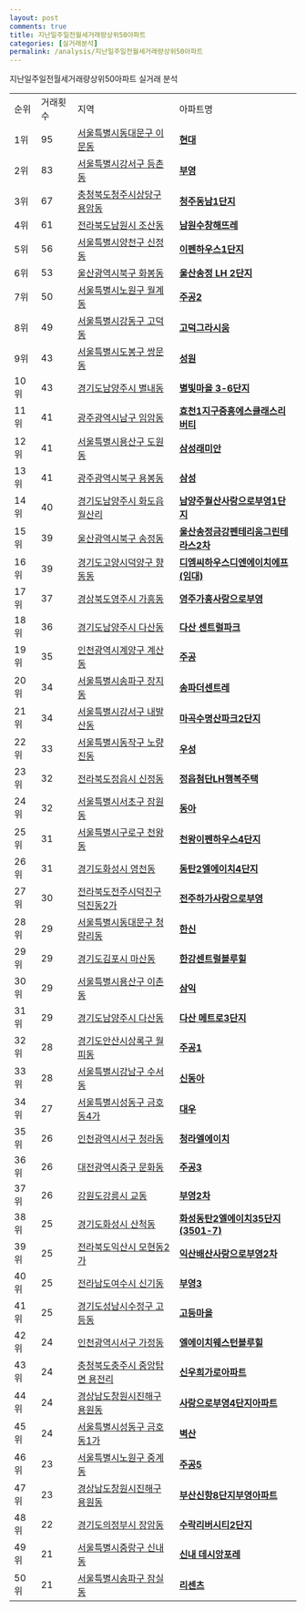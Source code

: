 ```yaml
---
layout: post
comments: true
title: 지난일주일전월세거래량상위50아파트
categories: [실거래분석]
permalink: /analysis/지난일주일전월세거래량상위50아파트
---
```


지난일주일전월세거래량상위50아파트 실거래 분석

<table>
  <tr>
    <td>순위</td>
    <td>거래횟수</td>
    <td>지역</td>
    <td>아파트명</td>
  </tr>

  <tr>
    <td>1위</td>
    <td>95</td>
    <td><a href="/apt/서울특별시동대문구이문동">서울특별시동대문구 이문동</a></td>
    <td colspan="4" style="font-weight: bold;"><a href="https://search.naver.com/search.naver?query=이문동 현대">현대</a></td>
  </tr>

  <tr>
    <td>2위</td>
    <td>83</td>
    <td><a href="/apt/서울특별시강서구등촌동">서울특별시강서구 등촌동</a></td>
    <td colspan="4" style="font-weight: bold;"><a href="https://search.naver.com/search.naver?query=등촌동 부영">부영</a></td>
  </tr>

  <tr>
    <td>3위</td>
    <td>67</td>
    <td><a href="/apt/충청북도청주시상당구용암동">충청북도청주시상당구 용암동</a></td>
    <td colspan="4" style="font-weight: bold;"><a href="https://search.naver.com/search.naver?query=용암동 청주동남1단지">청주동남1단지</a></td>
  </tr>

  <tr>
    <td>4위</td>
    <td>61</td>
    <td><a href="/apt/전라북도남원시조산동">전라북도남원시 조산동</a></td>
    <td colspan="4" style="font-weight: bold;"><a href="https://search.naver.com/search.naver?query=조산동 남원수창해뜨레">남원수창해뜨레</a></td>
  </tr>

  <tr>
    <td>5위</td>
    <td>56</td>
    <td><a href="/apt/서울특별시양천구신정동">서울특별시양천구 신정동</a></td>
    <td colspan="4" style="font-weight: bold;"><a href="https://search.naver.com/search.naver?query=신정동 이펜하우스1단지">이펜하우스1단지</a></td>
  </tr>

  <tr>
    <td>6위</td>
    <td>53</td>
    <td><a href="/apt/울산광역시북구화봉동">울산광역시북구 화봉동</a></td>
    <td colspan="4" style="font-weight: bold;"><a href="https://search.naver.com/search.naver?query=화봉동 울산송정 LH 2단지">울산송정 LH 2단지</a></td>
  </tr>

  <tr>
    <td>7위</td>
    <td>50</td>
    <td><a href="/apt/서울특별시노원구월계동">서울특별시노원구 월계동</a></td>
    <td colspan="4" style="font-weight: bold;"><a href="https://search.naver.com/search.naver?query=월계동 주공2">주공2</a></td>
  </tr>

  <tr>
    <td>8위</td>
    <td>49</td>
    <td><a href="/apt/서울특별시강동구고덕동">서울특별시강동구 고덕동</a></td>
    <td colspan="4" style="font-weight: bold;"><a href="https://search.naver.com/search.naver?query=고덕동 고덕그라시움">고덕그라시움</a></td>
  </tr>

  <tr>
    <td>9위</td>
    <td>43</td>
    <td><a href="/apt/서울특별시도봉구쌍문동">서울특별시도봉구 쌍문동</a></td>
    <td colspan="4" style="font-weight: bold;"><a href="https://search.naver.com/search.naver?query=쌍문동 성원">성원</a></td>
  </tr>

  <tr>
    <td>10위</td>
    <td>43</td>
    <td><a href="/apt/경기도남양주시별내동">경기도남양주시 별내동</a></td>
    <td colspan="4" style="font-weight: bold;"><a href="https://search.naver.com/search.naver?query=별내동 별빛마을 3-6단지">별빛마을 3-6단지</a></td>
  </tr>

  <tr>
    <td>11위</td>
    <td>41</td>
    <td><a href="/apt/광주광역시남구임암동">광주광역시남구 임암동</a></td>
    <td colspan="4" style="font-weight: bold;"><a href="https://search.naver.com/search.naver?query=임암동 효천1지구중흥에스클래스리버티">효천1지구중흥에스클래스리버티</a></td>
  </tr>

  <tr>
    <td>12위</td>
    <td>41</td>
    <td><a href="/apt/서울특별시용산구도원동">서울특별시용산구 도원동</a></td>
    <td colspan="4" style="font-weight: bold;"><a href="https://search.naver.com/search.naver?query=도원동 삼성래미안">삼성래미안</a></td>
  </tr>

  <tr>
    <td>13위</td>
    <td>41</td>
    <td><a href="/apt/광주광역시북구용봉동">광주광역시북구 용봉동</a></td>
    <td colspan="4" style="font-weight: bold;"><a href="https://search.naver.com/search.naver?query=용봉동 삼성">삼성</a></td>
  </tr>

  <tr>
    <td>14위</td>
    <td>40</td>
    <td><a href="/apt/경기도남양주시화도읍 월산리">경기도남양주시 화도읍 월산리</a></td>
    <td colspan="4" style="font-weight: bold;"><a href="https://search.naver.com/search.naver?query=화도읍 월산리 남양주월산사랑으로부영1단지">남양주월산사랑으로부영1단지</a></td>
  </tr>

  <tr>
    <td>15위</td>
    <td>39</td>
    <td><a href="/apt/울산광역시북구송정동">울산광역시북구 송정동</a></td>
    <td colspan="4" style="font-weight: bold;"><a href="https://search.naver.com/search.naver?query=송정동 울산송정금강펜테리움그린테라스2차">울산송정금강펜테리움그린테라스2차</a></td>
  </tr>

  <tr>
    <td>16위</td>
    <td>39</td>
    <td><a href="/apt/경기도고양시덕양구향동동">경기도고양시덕양구 향동동</a></td>
    <td colspan="4" style="font-weight: bold;"><a href="https://search.naver.com/search.naver?query=향동동 디엠씨하우스디엔에이치에프(임대)">디엠씨하우스디엔에이치에프(임대)</a></td>
  </tr>

  <tr>
    <td>17위</td>
    <td>37</td>
    <td><a href="/apt/경상북도영주시가흥동">경상북도영주시 가흥동</a></td>
    <td colspan="4" style="font-weight: bold;"><a href="https://search.naver.com/search.naver?query=가흥동 영주가흥사랑으로부영">영주가흥사랑으로부영</a></td>
  </tr>

  <tr>
    <td>18위</td>
    <td>36</td>
    <td><a href="/apt/경기도남양주시다산동">경기도남양주시 다산동</a></td>
    <td colspan="4" style="font-weight: bold;"><a href="https://search.naver.com/search.naver?query=다산동 다산 센트럴파크">다산 센트럴파크</a></td>
  </tr>

  <tr>
    <td>19위</td>
    <td>35</td>
    <td><a href="/apt/인천광역시계양구계산동">인천광역시계양구 계산동</a></td>
    <td colspan="4" style="font-weight: bold;"><a href="https://search.naver.com/search.naver?query=계산동 주공">주공</a></td>
  </tr>

  <tr>
    <td>20위</td>
    <td>34</td>
    <td><a href="/apt/서울특별시송파구장지동">서울특별시송파구 장지동</a></td>
    <td colspan="4" style="font-weight: bold;"><a href="https://search.naver.com/search.naver?query=장지동 송파더센트레">송파더센트레</a></td>
  </tr>

  <tr>
    <td>21위</td>
    <td>34</td>
    <td><a href="/apt/서울특별시강서구내발산동">서울특별시강서구 내발산동</a></td>
    <td colspan="4" style="font-weight: bold;"><a href="https://search.naver.com/search.naver?query=내발산동 마곡수명산파크2단지">마곡수명산파크2단지</a></td>
  </tr>

  <tr>
    <td>22위</td>
    <td>33</td>
    <td><a href="/apt/서울특별시동작구노량진동">서울특별시동작구 노량진동</a></td>
    <td colspan="4" style="font-weight: bold;"><a href="https://search.naver.com/search.naver?query=노량진동 우성">우성</a></td>
  </tr>

  <tr>
    <td>23위</td>
    <td>32</td>
    <td><a href="/apt/전라북도정읍시신정동">전라북도정읍시 신정동</a></td>
    <td colspan="4" style="font-weight: bold;"><a href="https://search.naver.com/search.naver?query=신정동 정읍첨단LH행복주택">정읍첨단LH행복주택</a></td>
  </tr>

  <tr>
    <td>24위</td>
    <td>32</td>
    <td><a href="/apt/서울특별시서초구잠원동">서울특별시서초구 잠원동</a></td>
    <td colspan="4" style="font-weight: bold;"><a href="https://search.naver.com/search.naver?query=잠원동 동아">동아</a></td>
  </tr>

  <tr>
    <td>25위</td>
    <td>31</td>
    <td><a href="/apt/서울특별시구로구천왕동">서울특별시구로구 천왕동</a></td>
    <td colspan="4" style="font-weight: bold;"><a href="https://search.naver.com/search.naver?query=천왕동 천왕이펜하우스4단지">천왕이펜하우스4단지</a></td>
  </tr>

  <tr>
    <td>26위</td>
    <td>31</td>
    <td><a href="/apt/경기도화성시영천동">경기도화성시 영천동</a></td>
    <td colspan="4" style="font-weight: bold;"><a href="https://search.naver.com/search.naver?query=영천동 동탄2엘에이치4단지">동탄2엘에이치4단지</a></td>
  </tr>

  <tr>
    <td>27위</td>
    <td>30</td>
    <td><a href="/apt/전라북도전주시덕진구덕진동2가">전라북도전주시덕진구 덕진동2가</a></td>
    <td colspan="4" style="font-weight: bold;"><a href="https://search.naver.com/search.naver?query=덕진동2가 전주하가사랑으로부영">전주하가사랑으로부영</a></td>
  </tr>

  <tr>
    <td>28위</td>
    <td>29</td>
    <td><a href="/apt/서울특별시동대문구청량리동">서울특별시동대문구 청량리동</a></td>
    <td colspan="4" style="font-weight: bold;"><a href="https://search.naver.com/search.naver?query=청량리동 한신">한신</a></td>
  </tr>

  <tr>
    <td>29위</td>
    <td>29</td>
    <td><a href="/apt/경기도김포시마산동">경기도김포시 마산동</a></td>
    <td colspan="4" style="font-weight: bold;"><a href="https://search.naver.com/search.naver?query=마산동 한강센트럴블루힐">한강센트럴블루힐</a></td>
  </tr>

  <tr>
    <td>30위</td>
    <td>29</td>
    <td><a href="/apt/서울특별시용산구이촌동">서울특별시용산구 이촌동</a></td>
    <td colspan="4" style="font-weight: bold;"><a href="https://search.naver.com/search.naver?query=이촌동 삼익">삼익</a></td>
  </tr>

  <tr>
    <td>31위</td>
    <td>29</td>
    <td><a href="/apt/경기도남양주시다산동">경기도남양주시 다산동</a></td>
    <td colspan="4" style="font-weight: bold;"><a href="https://search.naver.com/search.naver?query=다산동 다산 메트로3단지">다산 메트로3단지</a></td>
  </tr>

  <tr>
    <td>32위</td>
    <td>28</td>
    <td><a href="/apt/경기도안산시상록구월피동">경기도안산시상록구 월피동</a></td>
    <td colspan="4" style="font-weight: bold;"><a href="https://search.naver.com/search.naver?query=월피동 주공1">주공1</a></td>
  </tr>

  <tr>
    <td>33위</td>
    <td>28</td>
    <td><a href="/apt/서울특별시강남구수서동">서울특별시강남구 수서동</a></td>
    <td colspan="4" style="font-weight: bold;"><a href="https://search.naver.com/search.naver?query=수서동 신동아">신동아</a></td>
  </tr>

  <tr>
    <td>34위</td>
    <td>27</td>
    <td><a href="/apt/서울특별시성동구금호동4가">서울특별시성동구 금호동4가</a></td>
    <td colspan="4" style="font-weight: bold;"><a href="https://search.naver.com/search.naver?query=금호동4가 대우">대우</a></td>
  </tr>

  <tr>
    <td>35위</td>
    <td>26</td>
    <td><a href="/apt/인천광역시서구청라동">인천광역시서구 청라동</a></td>
    <td colspan="4" style="font-weight: bold;"><a href="https://search.naver.com/search.naver?query=청라동 청라엘에이치">청라엘에이치</a></td>
  </tr>

  <tr>
    <td>36위</td>
    <td>26</td>
    <td><a href="/apt/대전광역시중구문화동">대전광역시중구 문화동</a></td>
    <td colspan="4" style="font-weight: bold;"><a href="https://search.naver.com/search.naver?query=문화동 주공3">주공3</a></td>
  </tr>

  <tr>
    <td>37위</td>
    <td>26</td>
    <td><a href="/apt/강원도강릉시교동">강원도강릉시 교동</a></td>
    <td colspan="4" style="font-weight: bold;"><a href="https://search.naver.com/search.naver?query=교동 부영2차">부영2차</a></td>
  </tr>

  <tr>
    <td>38위</td>
    <td>25</td>
    <td><a href="/apt/경기도화성시산척동">경기도화성시 산척동</a></td>
    <td colspan="4" style="font-weight: bold;"><a href="https://search.naver.com/search.naver?query=산척동 화성동탄2엘에이치35단지(3501-7)">화성동탄2엘에이치35단지(3501-7)</a></td>
  </tr>

  <tr>
    <td>39위</td>
    <td>25</td>
    <td><a href="/apt/전라북도익산시모현동2가">전라북도익산시 모현동2가</a></td>
    <td colspan="4" style="font-weight: bold;"><a href="https://search.naver.com/search.naver?query=모현동2가 익산배산사랑으로부영2차">익산배산사랑으로부영2차</a></td>
  </tr>

  <tr>
    <td>40위</td>
    <td>25</td>
    <td><a href="/apt/전라남도여수시신기동">전라남도여수시 신기동</a></td>
    <td colspan="4" style="font-weight: bold;"><a href="https://search.naver.com/search.naver?query=신기동 부영3">부영3</a></td>
  </tr>

  <tr>
    <td>41위</td>
    <td>25</td>
    <td><a href="/apt/경기도성남시수정구고등동">경기도성남시수정구 고등동</a></td>
    <td colspan="4" style="font-weight: bold;"><a href="https://search.naver.com/search.naver?query=고등동 고등마을">고등마을</a></td>
  </tr>

  <tr>
    <td>42위</td>
    <td>24</td>
    <td><a href="/apt/인천광역시서구가정동">인천광역시서구 가정동</a></td>
    <td colspan="4" style="font-weight: bold;"><a href="https://search.naver.com/search.naver?query=가정동 엘에이치웨스턴블루힐">엘에이치웨스턴블루힐</a></td>
  </tr>

  <tr>
    <td>43위</td>
    <td>24</td>
    <td><a href="/apt/충청북도충주시중앙탑면 용전리">충청북도충주시 중앙탑면 용전리</a></td>
    <td colspan="4" style="font-weight: bold;"><a href="https://search.naver.com/search.naver?query=중앙탑면 용전리 신우희가로아파트">신우희가로아파트</a></td>
  </tr>

  <tr>
    <td>44위</td>
    <td>24</td>
    <td><a href="/apt/경상남도창원시진해구용원동">경상남도창원시진해구 용원동</a></td>
    <td colspan="4" style="font-weight: bold;"><a href="https://search.naver.com/search.naver?query=용원동 사랑으로부영4단지아파트">사랑으로부영4단지아파트</a></td>
  </tr>

  <tr>
    <td>45위</td>
    <td>24</td>
    <td><a href="/apt/서울특별시성동구금호동1가">서울특별시성동구 금호동1가</a></td>
    <td colspan="4" style="font-weight: bold;"><a href="https://search.naver.com/search.naver?query=금호동1가 벽산">벽산</a></td>
  </tr>

  <tr>
    <td>46위</td>
    <td>23</td>
    <td><a href="/apt/서울특별시노원구중계동">서울특별시노원구 중계동</a></td>
    <td colspan="4" style="font-weight: bold;"><a href="https://search.naver.com/search.naver?query=중계동 주공5">주공5</a></td>
  </tr>

  <tr>
    <td>47위</td>
    <td>23</td>
    <td><a href="/apt/경상남도창원시진해구용원동">경상남도창원시진해구 용원동</a></td>
    <td colspan="4" style="font-weight: bold;"><a href="https://search.naver.com/search.naver?query=용원동 부산신항8단지부영아파트">부산신항8단지부영아파트</a></td>
  </tr>

  <tr>
    <td>48위</td>
    <td>22</td>
    <td><a href="/apt/경기도의정부시장암동">경기도의정부시 장암동</a></td>
    <td colspan="4" style="font-weight: bold;"><a href="https://search.naver.com/search.naver?query=장암동 수락리버시티2단지">수락리버시티2단지</a></td>
  </tr>

  <tr>
    <td>49위</td>
    <td>21</td>
    <td><a href="/apt/서울특별시중랑구신내동">서울특별시중랑구 신내동</a></td>
    <td colspan="4" style="font-weight: bold;"><a href="https://search.naver.com/search.naver?query=신내동 신내 데시앙포레">신내 데시앙포레</a></td>
  </tr>

  <tr>
    <td>50위</td>
    <td>21</td>
    <td><a href="/apt/서울특별시송파구잠실동">서울특별시송파구 잠실동</a></td>
    <td colspan="4" style="font-weight: bold;"><a href="https://search.naver.com/search.naver?query=잠실동 리센츠">리센츠</a></td>
  </tr>

</table>
